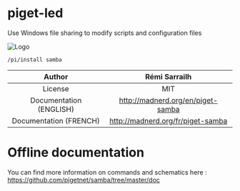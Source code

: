 # piget-led
Use Windows file sharing to modify scripts and configuration files

![Logo](https://raw.githubusercontent.com/pigetnet/samba/master/doc/piget-samba.png)

````
/pi/install samba
````


|Author                 |Rémi Sarrailh                       |
|:---------------------:|:----------------------------------:|
|License                | MIT                                |
|Documentation (ENGLISH)| http://madnerd.org/en/piget-samba  |
|Documentation (FRENCH) | http://madnerd.org/fr/piget-samba  |

# Offline documentation
You can find more information on commands and schematics here :
https://github.com/pigetnet/samba/tree/master/doc

